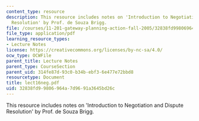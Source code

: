 ```yaml
---
content_type: resource
description: This resource includes notes on 'Introduction to Negotiation and Dispute
  Resolution' by Prof. de Souza Brigg.
file: /courses/11-201-gateway-planning-action-fall-2005/32838fd99806964a7d9691a3645bd26c_lect16neg.pdf
file_type: application/pdf
learning_resource_types:
- Lecture Notes
license: https://creativecommons.org/licenses/by-nc-sa/4.0/
ocw_type: OCWFile
parent_title: Lecture Notes
parent_type: CourseSection
parent_uid: 314fe87d-93c0-b34b-ebf3-6e477e72bbd8
resourcetype: Document
title: lect16neg.pdf
uid: 32838fd9-9806-964a-7d96-91a3645bd26c
---
```

This resource includes notes on 'Introduction to Negotiation and Dispute Resolution' by Prof. de Souza Brigg.
